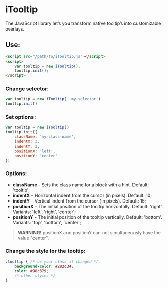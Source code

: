 # iTooltip
The JavaScript library let’s you transform native tooltip’s into customizable overlays.

## Use:
```html
<script src="/path/to/iTooltip.js"></script>
<script>
    var tooltip = new iTooltip();
    tooltip.init();
</script>
```

### Change selector:
```js
var tooltip = new iTooltip('.my-selector')
tooltip.init()
```

### Set options:
```js
var tooltip = new iTooltip()
tooltip.init({
    className: 'my-class-name',
    indentX: 3,
    indentY: 3,
    positionX: 'left',
    positionY: 'center'
})
```

### Options:
* **className** - Sets the class name for a block with a hint. Default: 'tooltip';
* **indentX** - Horizontal indent from the cursor (in pixels). Default: 10;
* **indentY** - Vertical indent from the cursor (in pixels). Default: 15;
* **positionX** - The initial position of the tooltip horizontally. Default: 'right'. Variants: 'left', 'right', 'center';
* **positionY** - The initial position of the tooltip vertically. Default: 'bottom'. Variants: 'top', 'bottom', 'center';

> **WARNING!**
positionX and positionY can not simultaneously have the value "center".

### Change the style for the tooltip:
```css
.tooltip { /* or your class if changed */
    background-color: #282c34;
    color: #98c379;
    /* other styles */
}
```
